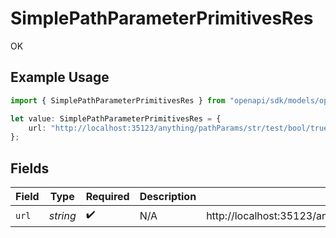 # SimplePathParameterPrimitivesRes

OK

## Example Usage

```typescript
import { SimplePathParameterPrimitivesRes } from "openapi/sdk/models/operations";

let value: SimplePathParameterPrimitivesRes = {
    url: "http://localhost:35123/anything/pathParams/str/test/bool/true/int/1/num/1.1",
};
```

## Fields

| Field                                                                       | Type                                                                        | Required                                                                    | Description                                                                 | Example                                                                     |
| --------------------------------------------------------------------------- | --------------------------------------------------------------------------- | --------------------------------------------------------------------------- | --------------------------------------------------------------------------- | --------------------------------------------------------------------------- |
| `url`                                                                       | *string*                                                                    | :heavy_check_mark:                                                          | N/A                                                                         | http://localhost:35123/anything/pathParams/str/test/bool/true/int/1/num/1.1 |
